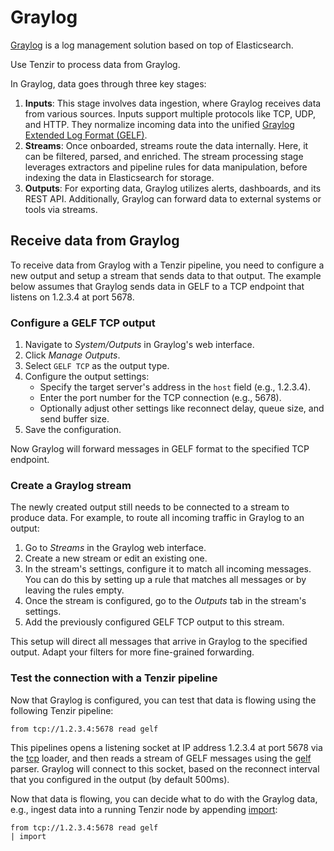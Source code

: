 # Graylog

[Graylog](https://graylog.org/) is a log management solution based on top of
Elasticsearch.

Use Tenzir to process data from Graylog.

In Graylog, data goes through three key stages:

1. **Inputs**: This stage involves data ingestion, where Graylog receives data
   from various sources. Inputs support multiple protocols like TCP, UDP, and
   HTTP. They normalize incoming data into the unified [Graylog Extended Log
   Format (GELF)][gelf].
2. **Streams**: Once onboarded, streams route the data internally. Here,
   it can be filtered, parsed, and enriched. The stream processing stage
   leverages extractors and pipeline rules for data manipulation, before
   indexing the data in Elasticsearch for storage.
3. **Outputs**: For exporting data, Graylog utilizes alerts, dashboards, and its
   REST API. Additionally, Graylog can forward data to external systems or tools
   via streams.

[gelf]: ../formats/gelf.md

## Receive data from Graylog

To receive data from Graylog with a Tenzir pipeline, you need to configure a new
output and setup a stream that sends data to that output. The example below
assumes that Graylog sends data in GELF to a TCP endpoint that listens on
1.2.3.4 at port 5678.

### Configure a GELF TCP output

1. Navigate to *System/Outputs* in Graylog's web interface.
2. Click *Manage Outputs*.
3. Select `GELF TCP` as the output type.
4. Configure the output settings:
   - Specify the target server's address in the `host` field (e.g., 1.2.3.4).
   - Enter the port number for the TCP connection (e.g., 5678).
   - Optionally adjust other settings like reconnect delay, queue size, and send
     buffer size.
5. Save the configuration.

Now Graylog will forward messages in GELF format to the specified TCP endpoint.

### Create a Graylog stream

The newly created output still needs to be connected to a stream to produce
data. For example, to route all incoming traffic in Graylog to an output:

1. Go to *Streams* in the Graylog web interface.
2. Create a new stream or edit an existing one.
3. In the stream's settings, configure it to match all incoming messages. You
   can do this by setting up a rule that matches all messages or by leaving the
   rules empty.
4. Once the stream is configured, go to the *Outputs* tab in the stream's
   settings.
5. Add the previously configured GELF TCP output to this stream.

This setup will direct all messages that arrive in Graylog to the specified
output. Adapt your filters for more fine-grained forwarding.

### Test the connection with a Tenzir pipeline

Now that Graylog is configured, you can test that data is flowing using the
following Tenzir pipeline:

```
from tcp://1.2.3.4:5678 read gelf
```

This pipelines opens a listening socket at IP address 1.2.3.4 at port 5678 via
the [tcp](../connectors/tcp.md) loader, and then reads a stream of GELF messages
using the [gelf](../formats/gelf.md) parser. Graylog will connect to this
socket, based on the reconnect interval that you configured in the output (by
default 500ms).

Now that data is flowing, you can decide what to do with the Graylog data, e.g.,
ingest data into a running Tenzir node by appending
[import](../operators/import.md):

```
from tcp://1.2.3.4:5678 read gelf
| import
```
